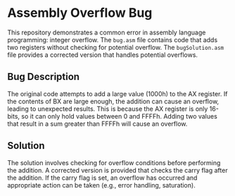 # Assembly Overflow Bug

This repository demonstrates a common error in assembly language programming: integer overflow. The `bug.asm` file contains code that adds two registers without checking for potential overflow.  The `bugSolution.asm` file provides a corrected version that handles potential overflows.

## Bug Description
The original code attempts to add a large value (1000h) to the AX register. If the contents of BX are large enough, the addition can cause an overflow, leading to unexpected results. This is because the AX register is only 16-bits, so it can only hold values between 0 and FFFFh. Adding two values that result in a sum greater than FFFFh will cause an overflow.

## Solution
The solution involves checking for overflow conditions before performing the addition.  A corrected version is provided that checks the carry flag after the addition. If the carry flag is set, an overflow has occurred and appropriate action can be taken (e.g., error handling, saturation).